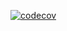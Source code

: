 [![codecov](https://codecov.io/gh/DinisKhusaenov/JavaKotlin1/branch/2k-164/graph/badge.svg?token=EPUZHZVSZG)](https://codecov.io/gh/DinisKhusaenov/JavaKotlin1)
